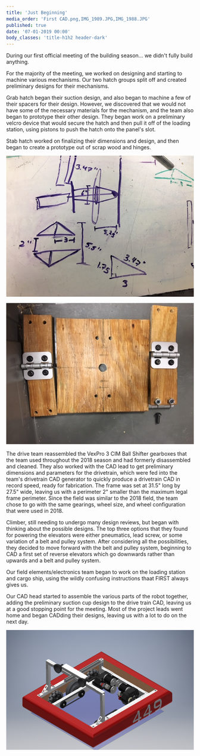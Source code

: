```yaml
---
title: 'Just Beginning'
media_order: 'First CAD.png,IMG_1989.JPG,IMG_1988.JPG'
published: true
date: '07-01-2019 00:00'
body_classes: 'title-h1h2 header-dark'
---
```


During our first official meeting of the building season... we didn't fully build anything. 

For the majority of the meeting, we worked on designing and starting to machine various mechanisms. Our two hatch groups split off and created preliminary designs for their mechanisms. 

Grab hatch began their suction design, and also began to machine a few of their spacers for their design. However, we discovered that we would not have some of the necessary materials for the mechanism, and the team also began to prototype their other design. They began work on a preliminary velcro device that would secure the hatch and then pull it off of the loading station, using pistons to push the hatch onto the panel's slot. 

Stab hatch worked on finalizing their dimensions and design, and then began to create a prototype out of scrap wood and hinges. 

![](IMG_1988.JPG)

![](IMG_1989.JPG)

The drive team reassembled the VexPro 3 CIM Ball Shifter gearboxes that the team used throughout the 2018 season and had formerly disassembled and cleaned. They also worked with the CAD lead to get preliminary dimensions and parameters for the drivetrain, which were fed into the team's drivetrain CAD generator to quickly produce a drivetrain CAD in record speed, ready for fabrication. The frame was set at 31.5" long by 27.5" wide, leaving us with a perimeter 2" smaller than the maximum legal frame perimeter. Since the field was similar to the 2018 field, the team chose to go with the same gearings, wheel size, and wheel configuration that were used in 2018.

Climber, still needing to undergo many design reviews, but began with thinking about the possible designs. The top three options that they found for powering the elevators were either pneumatics, lead screw, or some variation of a belt and pulley system. After considering all the possibilities, they decided to move forward with the belt and pulley system, beginning to CAD a first set of reverse elevators which go downwards rather than upwards and a belt and pulley system. 

Our field elements/electronics team began to work on the loading station and cargo ship, using the wildly confusing instructions thaat FIRST always gives us. 

Our CAD head started to assemble the various parts of the robot together, adding the preliminary suction cup design to the drive train CAD, leaving us at a good stopping point for the meeting. Most of the project leads went home and began CADding their designs, leaving us with a lot to do on the next day. 

![](First%20CAD.png)